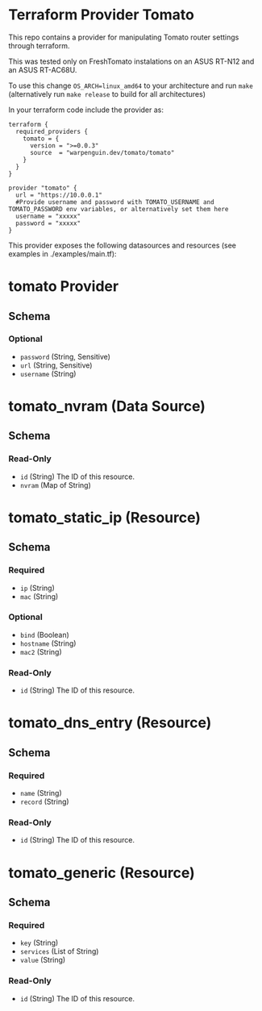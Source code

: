 # Terraform Provider Tomato
This repo contains a provider for manipulating Tomato router settings through terraform.

This was tested only on FreshTomato instalations on an ASUS RT-N12 and an ASUS RT-AC68U.

To use this change `OS_ARCH=linux_amd64` to your architecture and run `make` (alternatively run `make release` to build for all architectures)

In your terraform code include the provider as:
```
terraform {
  required_providers {
    tomato = {
      version = ">=0.0.3"
      source  = "warpenguin.dev/tomato/tomato"
    }
  }
}

provider "tomato" {
  url = "https://10.0.0.1"
  #Provide username and password with TOMATO_USERNAME and TOMATO_PASSWORD env variables, or alternatively set them here
  username = "xxxxx" 
  password = "xxxxx"
}

```

This provider exposes the following datasources and resources (see examples in ./examples/main.tf):



# tomato Provider





<!-- schema generated by tfplugindocs -->
## Schema

### Optional

- `password` (String, Sensitive)
- `url` (String, Sensitive)
- `username` (String)

# tomato_nvram (Data Source)





<!-- schema generated by tfplugindocs -->
## Schema

### Read-Only

- `id` (String) The ID of this resource.
- `nvram` (Map of String)



# tomato_static_ip (Resource)





<!-- schema generated by tfplugindocs -->
## Schema

### Required

- `ip` (String)
- `mac` (String)

### Optional

- `bind` (Boolean)
- `hostname` (String)
- `mac2` (String)

### Read-Only

- `id` (String) The ID of this resource.



# tomato_dns_entry (Resource)





<!-- schema generated by tfplugindocs -->
## Schema

### Required

- `name` (String)
- `record` (String)

### Read-Only

- `id` (String) The ID of this resource.



# tomato_generic (Resource)





<!-- schema generated by tfplugindocs -->
## Schema

### Required

- `key` (String)
- `services` (List of String)
- `value` (String)

### Read-Only

- `id` (String) The ID of this resource.


